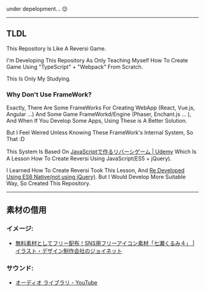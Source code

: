 under depelopment... 😌

---
## TLDL
This Repository Is Like A Reversi Game.

I'm Developing This Repository As Only Teaching Myself How To Create Game Using "TypeScript" + "Webpack" From Scratch.

This Is Only My Studying.

### Why Don't Use FrameWork?
Exactly, There Are Some FrameWorks For Creating WebApp (React, Vue.js, Angular ...) And Some Game FrameWorkd/Engine (Phaser, Enchant.js ... ), And When If You Develop Some Apps, Using These is A Better Solution. 

But I Feel Weired Unless Knowing These FrameWork's Internal System, So That :D

This System Is Based On [JavaScriptで作るリバーシゲーム | Udemy](https://www.udemy.com/course/javascript-reversi/) Which Is A Lesson How To Create Reversi Using JavaScript(ES5 + jQuery).

I Learned How To Create Reversi Took This Lesson, And [Re Developed Using ES6 Native(not using jQuery)](https://github.com/benibana2001/geme_es6).
But I Would Develop More Suitable Way, So Created This Repository.

---

## 素材の借用  
### イメージ:
- [無料素材としてフリー配布！SNS用フリーアイコン素材「七瀬くるみ４」 | イラスト・デザイン制作会社のジョイネット](https://enjoynet.co.jp/free_snsicon/icon_nanasekurumi4/)  

### サウンド: 
- [オーディオ ライブラリ - YouTube](https://www.youtube.com/audiolibrary/music?nv=1)